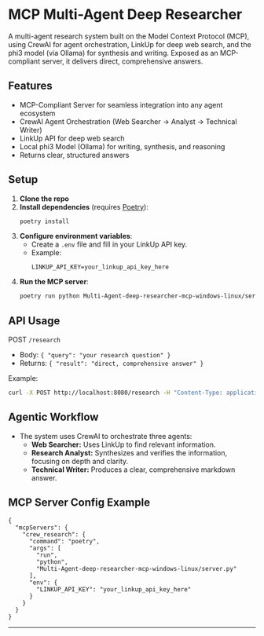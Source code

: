 # MCP Multi-Agent Deep Researcher 

A multi-agent research system built on the Model Context Protocol (MCP), using CrewAI for agent orchestration, LinkUp for deep web search, and the phi3 model (via Ollama) for synthesis and writing. Exposed as an MCP-compliant server, it delivers direct, comprehensive answers.

## Features
- MCP-Compliant Server for seamless integration into any agent ecosystem
- CrewAI Agent Orchestration (Web Searcher → Analyst → Technical Writer)
- LinkUp API for deep web search
- Local phi3 Model (Ollama) for writing, synthesis, and reasoning
- Returns clear, structured answers

## Setup

1. **Clone the repo**
2. **Install dependencies** (requires [Poetry](https://python-poetry.org/)):
   ```sh
   poetry install
   ```
3. **Configure environment variables**:
   - Create a `.env` file and fill in your LinkUp API key.
   - Example:
     ```
     LINKUP_API_KEY=your_linkup_api_key_here
     ```
4. **Run the MCP server**:
   ```sh
   poetry run python Multi-Agent-deep-researcher-mcp-windows-linux/server.py
   ```

## API Usage

POST `/research`
- Body: `{ "query": "your research question" }`
- Returns: `{ "result": "direct, comprehensive answer" }`

Example:
```sh
curl -X POST http://localhost:8080/research -H "Content-Type: application/json" -d '{"query": "What is agentic AI?"}'
```

## Agentic Workflow
- The system uses CrewAI to orchestrate three agents:
  - **Web Searcher:** Uses LinkUp to find relevant information.
  - **Research Analyst:** Synthesizes and verifies the information, focusing on depth and clarity.
  - **Technical Writer:** Produces a clear, comprehensive markdown answer.

## MCP Server Config Example

```
{
  "mcpServers": {
    "crew_research": {
      "command": "poetry",
      "args": [
        "run",
        "python",
        "Multi-Agent-deep-researcher-mcp-windows-linux/server.py"
      ],
      "env": {
        "LINKUP_API_KEY": "your_linkup_api_key_here"
      }
    }
  }
}
```

---
